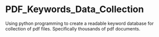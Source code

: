 # PDF_Keywords_Data_Collection
Using python programming to create a readable keyword database for collection of pdf files. Specifically thousands of pdf documents.
